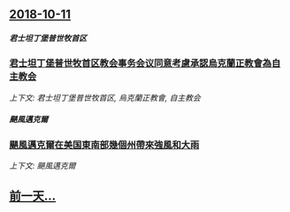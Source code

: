 ## [2018-10-11](/zh/news/2018/10/11/index.md)

##### 君士坦丁堡普世牧首区
### [君士坦丁堡普世牧首区教会事务会议同意考慮承認烏克蘭正教會為自主教会 ](/zh/news/2018/10/11/君士坦丁堡普世牧首区教会事务会议同意考慮承認烏克蘭正教會為自主教会.md)
_上下文: 君士坦丁堡普世牧首区, 烏克蘭正教會, 自主教会_

##### 颶風邁克爾
### [颶風邁克爾在美国東南部幾個州帶來強風和大雨 ](/zh/news/2018/10/11/颶風邁克爾在美国東南部幾個州帶來強風和大雨.md)
_上下文: 颶風邁克爾_

## [前一天...](/zh/news/2018/10/10/index.md)

